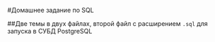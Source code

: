#Домашнее задание по SQL

##Две темы в двух файлах, второй файл с расширением ```.sql``` для запуска в СУБД PostgreSQL
